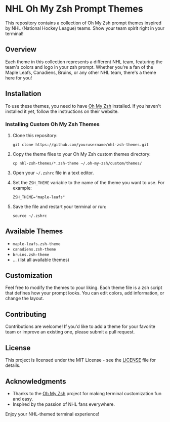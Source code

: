 # NHL Oh My Zsh Prompt Themes

This repository contains a collection of Oh My Zsh prompt themes inspired by NHL (National Hockey League) teams. Show your team spirit right in your terminal!

## Overview

Each theme in this collection represents a different NHL team, featuring the team's colors and logo in your zsh prompt. Whether you're a fan of the Maple Leafs, Canadiens, Bruins, or any other NHL team, there's a theme here for you!

## Installation

To use these themes, you need to have [Oh My Zsh](https://ohmyz.sh/) installed. If you haven't installed it yet, follow the instructions on their website.

### Installing Custom Oh My Zsh Themes

1. Clone this repository:
   ```
   git clone https://github.com/yourusername/nhl-zsh-themes.git
   ```

2. Copy the theme files to your Oh My Zsh custom themes directory:
   ```
   cp nhl-zsh-themes/*.zsh-theme ~/.oh-my-zsh/custom/themes/
   ```

3. Open your `~/.zshrc` file in a text editor.

4. Set the `ZSH_THEME` variable to the name of the theme you want to use. For example:
   ```
   ZSH_THEME="maple-leafs"
   ```

5. Save the file and restart your terminal or run:
   ```
   source ~/.zshrc
   ```

## Available Themes

- `maple-leafs.zsh-theme`
- `canadiens.zsh-theme`
- `bruins.zsh-theme`
- ... (list all available themes)

## Customization

Feel free to modify the themes to your liking. Each theme file is a zsh script that defines how your prompt looks. You can edit colors, add information, or change the layout.

## Contributing

Contributions are welcome! If you'd like to add a theme for your favorite team or improve an existing one, please submit a pull request.

## License

This project is licensed under the MIT License - see the [LICENSE](LICENSE) file for details.

## Acknowledgments

- Thanks to the [Oh My Zsh](https://ohmyz.sh/) project for making terminal customization fun and easy.
- Inspired by the passion of NHL fans everywhere.

Enjoy your NHL-themed terminal experience!
